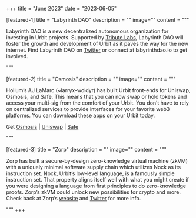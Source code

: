 +++
title = "June 2023"
date = "2023-06-05"

[featured-1]
title = "Labyrinth DAO"
description = ""
image=""
content = """

Labyrinth DAO is a new decentralized autonomous organization for investing in Urbit projects. Supported by [Tribute Labs](https://tributelabs.xyz/), Labyrinth DAO will foster the growth and development of Urbit as it paves the way for the new internet. Find Labyrinth DAO on [Twitter](https://twitter.com/labyrinth_dao) or connect at labyrinthdao.io to get involved. 


"""

[featured-2]
title = "Osmosis"
description = ""
image=""
content = """

Holium’s AJ LaMarc (~larryx-woldyr) has built Urbit front-ends for Uniswap, Osmosis, and Safe. This means that you can now swap or hold tokens and access your multi-sig from the comfort of your Urbit. You don’t have to rely on centralized services to provide interfaces for your favorite web3 platforms. You can download these apps on your Urbit today.

Get 
[Osmosis](/applications/~larryx-woldyr/osmosis) | 
[Uniswap](/applications/~larryx-woldyr/uniswap) |
[Safe](/applications/~larryx-woldyr/safe)

"""

[featured-3]
title = "Zorp"
description = ""
image=""
content = """

Zorp has built a secure-by-design zero-knowledge virtual machine (zkVM) with a uniquely minimal software supply chain which utilizes Nock as its instruction set. Nock, Urbit’s low-level language, is a famously simple instruction set. That property aligns itself well with what you might create if you were designing a language from first principles to do zero-knowledge proofs. Zorp’s zkVM could unlock new possibilities for crypto and more. Check back at Zorp’s [website](https://zorp.io/) and [Twitter](https://twitter.com/ZorpZK) for more info.

"""
+++
